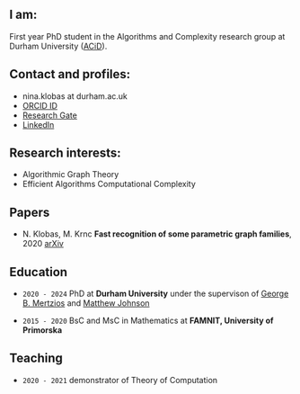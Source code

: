 ## I am:
First year PhD student in the Algorithms and Complexity research group at Durham University ([ACiD](http://community.dur.ac.uk/algorithms.complexity/)).

## Contact and profiles:
- nina.klobas at durham.ac.uk
- [ORCID ID](https://orcid.org/0000-0002-8024-5782)
- [Research Gate](https://www.researchgate.net/profile/Nina_Klobas)
- [LinkedIn](www.linkedin.com/in/nina-klobas)

## Research interests:

- Algorithmic Graph Theory
- Efficient Algorithms Computational Complexity

## Papers
- N. Klobas, M. Krnc **Fast recognition of some parametric graph families**, 2020 [arXiv](https://arxiv.org/abs/2008.08856)


## Education

- `2020 - 2024`
PhD at __Durham University__ under the supervison of [George B. Mertzios](http://community.dur.ac.uk/george.mertzios/) and [Matthew Johnson](https://community.dur.ac.uk/matthew.johnson2/)

- `2015 - 2020`
BsC and MsC in Mathematics at __FAMNIT, University of Primorska__

## Teaching
- `2020 - 2021` demonstrator of Theory of Computation
